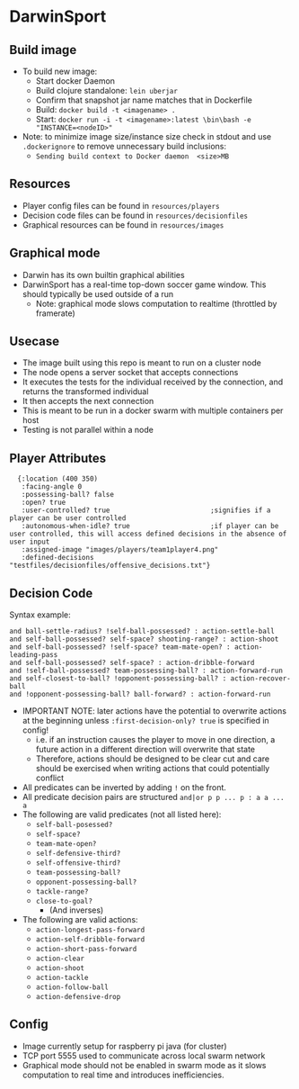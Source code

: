 # DarwinSport

## Build image
- To build new image:
  - Start docker Daemon
  - Build clojure standalone: ```lein uberjar```
  - Confirm that snapshot jar name matches that in Dockerfile
  - Build: ```docker build -t <imagename> .```
  - Start: ```docker run -i -t <imagename>:latest \bin\bash -e "INSTANCE=<nodeID>"```
- Note: to minimize image size/instance size check in stdout and use ```.dockerignore``` to remove unnecessary build inclusions:
  - ```Sending build context to Docker daemon  <size>MB```

## Resources
- Player config files can be found in ``` resources/players ```
- Decision code files can be found in ``` resources/decisionfiles ```
- Graphical resources can be found in ``` resources/images ```

## Graphical mode
- Darwin has its own builtin graphical abilities
- DarwinSport has a real-time top-down soccer game window.  This should typically be used outside of a run
  - Note: graphical mode slows computation to realtime (throttled by framerate)

## Usecase
- The image built using this repo is meant to run on a cluster node
- The node opens a server socket that accepts connections
- It executes the tests for the individual received by the connection, and returns the transformed individual
- It then accepts the next connection
- This is meant to be run in a docker swarm with multiple containers per host
- Testing is not parallel within a node

## Player Attributes
```
  {:location (400 350)
   :facing-angle 0
   :possessing-ball? false
   :open? true
   :user-controlled? true                         ;signifies if a player can be user controlled   
   :autonomous-when-idle? true                    ;if player can be user controlled, this will access defined decisions in the absence of user input
   :assigned-image "images/players/team1player4.png"
   :defined-decisions "testfiles/decisionfiles/offensive_decisions.txt"}
```

## Decision Code      
Syntax example:
```
and ball-settle-radius? !self-ball-possessed? : action-settle-ball
and self-ball-possessed? self-space? shooting-range? : action-shoot
and self-ball-possessed? !self-space? team-mate-open? : action-leading-pass
and self-ball-possessed? self-space? : action-dribble-forward
and !self-ball-possessed? team-possessing-ball? : action-forward-run
and self-closest-to-ball? !opponent-possessing-ball? : action-recover-ball
and !opponent-possessing-ball? ball-forward? : action-forward-run
```
- IMPORTANT NOTE: later actions have the potential to overwrite actions at the beginning unless ``` :first-decision-only? true ``` is specified in config!
  - i.e. if an instruction causes the player to move in one direction, a future action in a different direction will overwrite that state
  - Therefore, actions should be designed to be clear cut and care should be exercised when writing actions that could potentially conflict
- All predicates can be inverted by adding ``` ! ``` on the front.
- All predicate decision pairs are structured ``` and|or p p ... p : a a ... a ```
- The following are valid predicates (not all listed here):
  - ``` self-ball-posessed? ```
  - ``` self-space? ```
  - ``` team-mate-open? ```
  - ``` self-defensive-third? ```
  - ``` self-offensive-third? ```
  - ``` team-possessing-ball? ```
  - ``` opponent-possessing-ball? ```
  - ``` tackle-range? ```
  - ``` close-to-goal? ```
    - (And inverses)
- The following are valid actions:
  - ``` action-longest-pass-forward ```
  - ``` action-self-dribble-forward ```
  - ``` action-short-pass-forward ```
  - ``` action-clear ```
  - ``` action-shoot ```
  - ``` action-tackle ```
  - ``` action-follow-ball ```
  - ``` action-defensive-drop ```

## Config
- Image currently setup for raspberry pi java (for cluster)
- TCP port 5555 used to communicate across local swarm network
- Graphical mode should not be enabled in swarm mode as it slows computation to real time and introduces inefficiencies.
